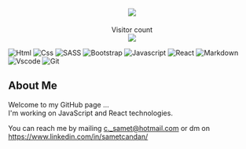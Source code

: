 <h1 align="center">
  <a href="https://git.io/typing-svg">
    <img src="https://readme-typing-svg.herokuapp.com/?lines=React_Developer!;I+am+Samet+Candan&center=true&size=25">
  </a>
</h1>

<p align="center"> 
  Visitor count<br>
   <a href="https://github.com/sametcandan14/github-profile-views-counter">
    <img src="https://komarev.com/ghpvc/?username=sametcandan14&style=for-the-badge">
</a>
</p>

![Html](https://img.shields.io/badge/HTML5-E34F26?style=flat&logo=html5&logoColor=white)
![Css](https://img.shields.io/badge/CSS3-1572B6?style=flat&logo=css3&logoColor=white)
![SASS](https://img.shields.io/badge/SASS-hotpink.svg?style=flat&logo=SASS&logoColor=white)
![Bootstrap](https://img.shields.io/badge/bootstrap-%23563D7C.svg?style=flat&logo=Bootstrap&logoColor=white)
![Javascript](https://img.shields.io/badge/JavaScript-323330?style=flat&logo=javascript&logoColor=F7DF1E)
![React](https://img.shields.io/badge/React-323330?style=flat&logo=react&logoColor=F7DF1E)
![Markdown](https://img.shields.io/badge/Markdown-000000?style=flat&logo=markdown&logoColor=white)
![Vscode](https://img.shields.io/badge/Visual_Studio_Code-0078D4?style=flat&logo=visual%20studio%20code&logoColor=white)
![Git](https://img.shields.io/badge/GIT-E44C30?style=flat&logo=git&logoColor=white)

<h2>About Me</h2>

Welcome to my GitHub page ... <br>
I'm working on JavaScript and React technologies. <br>

You can reach me by mailing c._samet@hotmail.com or dm on https://www.linkedin.com/in/sametcandan/
